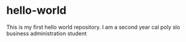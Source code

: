 # hello-world
This is my first hello world repository.
I am a second year cal poly slo business administration student
